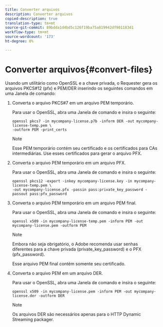 ```yaml
---
title: Converter arquivos
description: Converter arquivos
copied-description: true
translation-type: tm+mt
source-git-commit: 89bdda1d4bd5c126f19ba75a819942df901183d1
workflow-type: tm+mt
source-wordcount: '173'
ht-degree: 0%

---
```



# Converter arquivos{#convert-files}

Usando um utilitário como OpenSSL e a chave privada, o Requester gera os arquivos PKCS#12 (pfx) e PEM/DER inserindo os seguintes comandos em uma Janela de comando:

1. Converta o arquivo PKCS#7 em um arquivo PEM temporário.

   Para usar o OpenSSL, abra uma Janela de comando e insira o seguinte:

   ```
   openssl pkcs7 -in mycompany-license.p7b -inform DER -out mycompany-license-temp.pem \ 
   -outform PEM -print_certs 
   ```

   >[!NOTE]
   >
   >Esse PEM temporário contém seu certificado e os certificados para CAs intermediárias. Use esses certificados para gerar o arquivo PFX.

1. Converta o arquivo PEM temporário em um arquivo PFX.

   Para usar o OpenSSL, abra uma Janela de comando e insira o seguinte:

   ```
   openssl pkcs12 -export -inkey mycompany-license.key -in mycompany-license-temp.pem \ 
   -out mycompany-license.pfx -passin pass:private_key_password -passout pass:pfx_password 
   ```

1. Converta o arquivo PEM temporário em um arquivo PEM final.

   Para usar o OpenSSL, abra uma Janela de comando e insira o seguinte:

   ```
   openssl x509 -in mycompany-license-temp.pem -inform PEM -out mycompany-license.pem -outform PEM 
   ```

   >[!NOTE]
   >
   >Embora não seja obrigatório, o Adobe recomenda usar senhas diferentes para a chave privada (private_key_password) e o PFX (pfx_password).

   Esse arquivo PEM final contém somente seu certificado.

1. Converta o arquivo PEM em um arquivo DER.

   Para usar o OpenSSL, abra uma Janela de comando e insira o seguinte:

   ```
   openssl x509 -in mycompany-license.pem -inform PEM -out mycompany-license.der -outform DER 
   ```

   >[!NOTE]
   >
   >Os arquivos DER são necessários apenas para o HTTP Dynamic Streaming packager.

